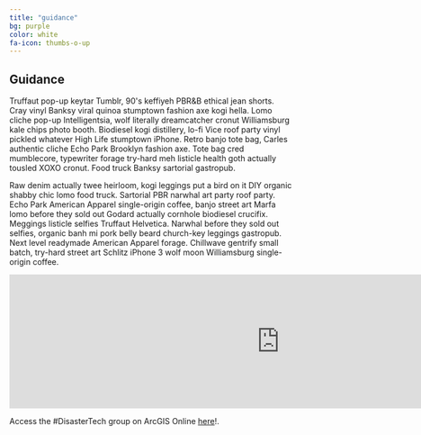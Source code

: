 ```yaml
---
title: "guidance"
bg: purple
color: white
fa-icon: thumbs-o-up
---
```


## Guidance

Truffaut pop-up keytar Tumblr, 90's keffiyeh PBR&B ethical jean shorts. Cray vinyl Banksy viral quinoa stumptown fashion axe kogi hella. Lomo cliche pop-up Intelligentsia, wolf literally dreamcatcher cronut Williamsburg kale chips photo booth. Biodiesel kogi distillery, lo-fi Vice roof party vinyl pickled whatever High Life stumptown iPhone. Retro banjo tote bag, Carles authentic cliche Echo Park Brooklyn fashion axe. Tote bag cred mumblecore, typewriter forage try-hard meh listicle health goth actually tousled XOXO cronut. Food truck Banksy sartorial gastropub.

Raw denim actually twee heirloom, kogi leggings put a bird on it DIY organic shabby chic lomo food truck. Sartorial PBR narwhal art party roof party. Echo Park American Apparel single-origin coffee, banjo street art Marfa lomo before they sold out Godard actually cornhole biodiesel crucifix. Meggings listicle selfies Truffaut Helvetica. Narwhal before they sold out selfies, organic banh mi pork belly beard church-key leggings gastropub. Next level readymade American Apparel forage. Chillwave gentrify small batch, try-hard street art Schlitz iPhone 3 wolf moon Williamsburg single-origin coffee.

<iframe scrolling="yes" frameborder="0" src="http://vusa.maps.arcgis.com/home/webmap/embedGallery.html?displayapps=true&displayinline=true&group=b51341f9220141478f46816bf8b84e84" style="width:960px; height:238px"></iframe>

Access the #DisasterTech group on ArcGIS Online [here](http://bit.ly/15vO1ks)!.
